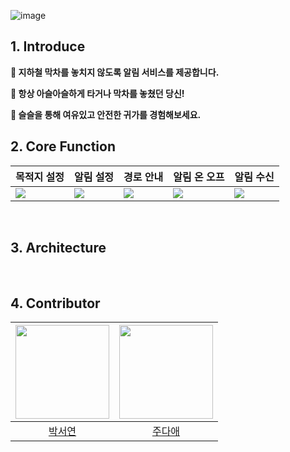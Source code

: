 ![image](https://media.discordapp.net/attachments/1143088443224772680/1163125169766805574/6fefef5562b75d85.jpg?ex=653e6fba&is=652bfaba&hm=0b08d0a7401d80e45f7007ad7a04c9ec1e9bf784f60cc7f650818083daa1e698&=&width=1193&height=671)


## 1. Introduce 

**🚉 지하철 막차를 놓치지 않도록 알림 서비스를 제공합니다.**
<br>

**🚉 항상 아슬아슬하게 타거나 막차를 놓쳤던 당신!**
<br>

**🚉 슬슬을 통해 여유있고 안전한 귀가를 경험해보세요.**
<br>


## 2. Core Function

|목적지 설정|알림 설정|경로 안내|알림 온 오프|알림 수신|
|-----------|---------|--------|--------|--------|
|![](https://media.discordapp.net/attachments/1143088443224772680/1163127279363313674/2.png?ex=653e71b1&is=652bfcb1&hm=2139b369609fff6e0e9cc9d1a73f1f01808f480e21e6f5903559a2512212410f&=&width=377&height=670)|![](https://media.discordapp.net/attachments/1143088443224772680/1163127279845654558/3.png?ex=653e71b1&is=652bfcb1&hm=9d5b04f2eabe386af671e7dd3f7a9bbcece6b1000f712aa85014e6840b3e28ba&=&width=377&height=670)|![](https://media.discordapp.net/attachments/1143088443224772680/1163127280273477654/4.png?ex=653e71b1&is=652bfcb1&hm=7b65f98781b0f99556e8f699260d36a2d47f04cb3f33f4e9a6409e2bab730843&=&width=377&height=670)|![](https://media.discordapp.net/attachments/1143088443224772680/1163127280692895785/5.png?ex=653e71b1&is=652bfcb1&hm=5c72c6e9aca7e4f968803f100bdae80250bf4275f879d5348a65cba7fde8b50d&=&width=377&height=670)|![](https://media.discordapp.net/attachments/1143088443224772680/1163129626344828969/6.png?ex=653e73e0&is=652bfee0&hm=c0dc5af139b01eb1c5e3a0439d7dcd997a326b9f8c68b22dd453e96c899899cb&=&width=377&height=670)




<br>

## 3. Architecture

<br>

## 4. Contributor
|<img width=150 src="https://user-images.githubusercontent.com/85485290/191734505-e5be8b0d-86e7-48f1-a673-716ff00272a0.png" />|<img width=150 src="https://user-images.githubusercontent.com/110798031/212794861-ee4da79b-8989-4bbe-8b6e-8c661e73fcd8.png" />
|:----:|:----:|
| [박서연](https://github.com/seoyeon0201) | [주다애](https://github.com/jooda00)
